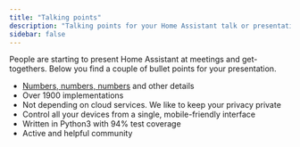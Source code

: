 ```yaml
---
title: "Talking points"
description: "Talking points for your Home Assistant talk or presentation."
sidebar: false
---
```


People are starting to present Home Assistant at meetings and get-togethers. Below you find a couple of bullet points for your presentation.

- [Numbers, numbers, numbers](/help/trivia/) and other details
- Over 1900 implementations
- Not depending on cloud services. We like to keep your privacy private
- Control all your devices from a single, mobile-friendly interface
- Written in Python3 with 94% test coverage
- Active and helpful community
